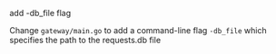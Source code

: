 add -db_file flag

Change `gateway/main.go` to add a command-line flag `-db_file` which specifies the path to the requests.db file
